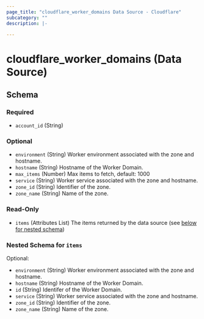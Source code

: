 ```yaml
---
page_title: "cloudflare_worker_domains Data Source - Cloudflare"
subcategory: ""
description: |-
  
---
```


# cloudflare_worker_domains (Data Source)




<!-- schema generated by tfplugindocs -->
## Schema

### Required

- `account_id` (String)

### Optional

- `environment` (String) Worker environment associated with the zone and hostname.
- `hostname` (String) Hostname of the Worker Domain.
- `max_items` (Number) Max items to fetch, default: 1000
- `service` (String) Worker service associated with the zone and hostname.
- `zone_id` (String) Identifier of the zone.
- `zone_name` (String) Name of the zone.

### Read-Only

- `items` (Attributes List) The items returned by the data source (see [below for nested schema](#nestedatt--items))

<a id="nestedatt--items"></a>
### Nested Schema for `items`

Optional:

- `environment` (String) Worker environment associated with the zone and hostname.
- `hostname` (String) Hostname of the Worker Domain.
- `id` (String) Identifer of the Worker Domain.
- `service` (String) Worker service associated with the zone and hostname.
- `zone_id` (String) Identifier of the zone.
- `zone_name` (String) Name of the zone.


